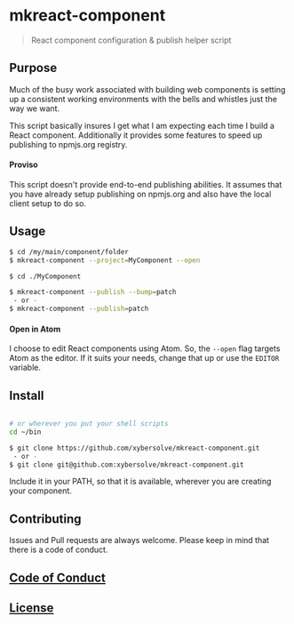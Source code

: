 # mkreact-component

> React component configuration & publish helper script

## Purpose
Much of the busy work associated with building web components is setting up a
consistent working environments with the bells and whistles just the way we want.

This script basically insures I get what I am expecting each time I build
a React component. Additionally it provides some features to speed up publishing
to npmjs.org registry.

#### Proviso
This script doesn't provide end-to-end publishing abilities. It assumes that you have already
setup publishing on npmjs.org and also have the local client setup to do so.

## Usage

```sh
$ cd /my/main/component/folder
$ mkreact-component --project=MyComponent --open

$ cd ./MyComponent

$ mkreact-component --publish --bump=patch
 - or -
$ mkreact-component --publish=patch

```
#### Open in Atom
I choose to edit React components using Atom.
So, the `--open` flag targets Atom as the editor. If it suits your needs,
change that up or use the `EDITOR` variable.

## Install

```sh

# or wherever you put your shell scripts
cd ~/bin

$ git clone https://github.com/xybersolve/mkreact-component.git
 - or -
$ git clone git@github.com:xybersolve/mkreact-component.git

```
Include it in your PATH, so that it is available, wherever you are creating
your component.

## Contributing
Issues and Pull requests are always welcome. Please keep in mind that there is a code of conduct.

## [Code of Conduct](CODE_OF_CONDUCT.md)

## [License](LICENSE.md)
